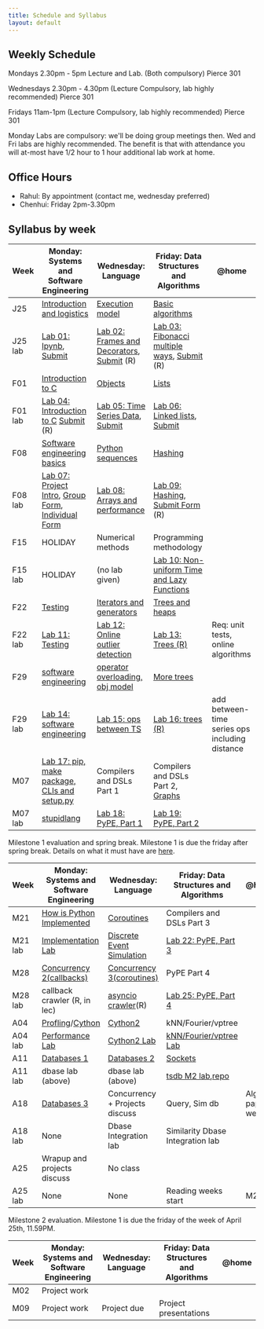 ```yaml
---
title: Schedule and Syllabus
layout: default
---
```


## Weekly Schedule

Mondays 2.30pm - 5pm Lecture and Lab. (Both compulsory) Pierce 301

Wednesdays 2.30pm - 4.30pm (Lecture Compulsory, lab highly recommended) Pierce 301

Fridays 11am-1pm (Lecture Compulsory, lab highly recommended) Pierce 301

Monday Labs are compulsory: we'll be doing group meetings then. Wed and Fri labs are highly recommended. The benefit is that with attendance you will at-most have 1/2 hour to 1 hour additional lab work at home.

## Office Hours

- Rahul: By appointment (contact me, wednesday preferred)
- Chenhui: Friday 2pm-3.30pm

## Syllabus by week

| Week    | Monday: Systems and Software Engineering | Wednesday: Language                      | Friday: Data Structures and Algorithms   | @home                                    |
| ------- | ---------------------------------------- | ---------------------------------------- | ---------------------------------------- | ---------------------------------------- |
| J25     | [Introduction and logistics](https://github.com/iacs-cs207/cs207/blob/master/lectures/introduction.pdf)               | [Execution model](https://github.com/iacs-cs207/cs207/blob/master/lectures/Execution.ipynb)                          | [Basic algorithms](https://github.com/iacs-cs207/cs207/blob/master/lectures/BasicAlgorithms.ipynb)                        |                                          |
| J25 lab | [Lab 01: Ipynb](https://github.com/iacs-cs207/cs207/blob/master/labs/01_Lab1.ipynb), [Submit](http://goo.gl/forms/dWWN3zg0wO) |  [Lab 02: Frames and Decorators](https://github.com/iacs-cs207/cs207/blob/master/labs/02_distribute_ExecutionLab.ipynb), [Submit](http://goo.gl/forms/Fyv2PLiJdw) (R)         |  [Lab 03: Fibonacci multiple ways](https://github.com/iacs-cs207/cs207/blob/master/labs/03_distribute_BasicAlgorithmsLab.ipynb), [Submit](http://goo.gl/forms/bLxVGakPLd) (R)       |                                          |
| F01     | [Introduction to C](https://iacs-cs207.github.io/cs207/lectures/f01.html)                        | [Objects](https://github.com/iacs-cs207/cs207/blob/master/lectures/Objects.ipynb)                                  | [Lists](https://github.com/iacs-cs207/cs207/blob/master/lectures/DataStructures.ipynb)                                    |                                          |
| F01 lab |  [Lab 04: Introduction to C](https://iacs-cs207.github.io/cs207/lectures/f01-lab.html) [Submit](http://goo.gl/forms/LiCRca9CIs) (R)                             | [Lab 05: Time Series Data](https://github.com/iacs-cs207/cs207/blob/master/labs/05_distribute_ObjectsLab.ipynb), [Submit](http://goo.gl/forms/WIO0Wpwhqu)                  | [Lab 06: Linked lists](https://github.com/iacs-cs207/cs207/blob/master/labs/06_distribute_DataStructuresLab.ipynb), [Submit](http://goo.gl/forms/rH5he0YC44)                |                                          |
| F08     | [Software engineering basics](https://github.com/iacs-cs207/cs207/blob/master/lectures/Software%20Design%20and%20Binary%20Search.ipynb)              | [Python sequences](https://github.com/iacs-cs207/cs207/blob/master/lectures/Sequences.ipynb)                         | [Hashing](https://github.com/iacs-cs207/cs207/blob/master/lectures/Hashing.ipynb)                                  |                                          |
| F08 lab |  [Lab 07: Project Intro](https://iacs-cs207.github.io/cs207/lectures/f08-lab.html), [Group Form](http://goo.gl/forms/ghmcZfzeUp), [Individual Form](http://goo.gl/forms/2ZGOp2BmtK) | [Lab 08: Arrays and performance](https://github.com/iacs-cs207/cs207/blob/master/labs/08_SequencesLab.ipynb)            | [Lab 09: Hashing](https://iacs-cs207.github.io/cs207/labs/f12-lab.html), [Submit Form](https://docs.google.com/forms/d/1uSD5B-6NwefKrCLyPSwNiYjTl3a3Y-AY9esAL9WEnyY/viewform?usp=send_form) (R)                       |                                          |
| F15     | HOLIDAY                                | Numerical methods                    | Programming methodology                      |                                          |
| F15 lab | HOLIDAY        | (no lab given)                           |  [Lab 10: Non-uniform Time and Lazy Functions](https://iacs-cs207.github.io/cs207/labs/f19-lab.html) |         |
| F22     | [Testing](https://github.com/iacs-cs207/cs207/blob/master/lectures/IITesting.ipynb)                                 | [Iterators and generators](https://github.com/iacs-cs207/cs207/blob/master/lectures/itgen.ipynb)                | [Trees and heaps](https://github.com/iacs-cs207/cs207/blob/master/lectures/trees-heaps.ipynb)                         |                                          |
| F22 lab | [Lab 11: Testing](https://github.com/iacs-cs207/cs207/blob/master/labs/11_IITesting_Lab.ipynb)          | [Lab 12: Online outlier detection](https://github.com/iacs-cs207/cs207/blob/master/labs/12_distribute_itgen_lab.ipynb)         | [Lab 13: Trees (R)](https://github.com/iacs-cs207/cs207/blob/master/labs/13_distribute_heaps-lab.ipynb)                        | Req: unit tests, online algorithms       |
| F29     | [software engineering](https://github.com/iacs-cs207/cs207/blob/master/lectures/ADT.ipynb)                     | [operator overloading, obj model](https://github.com/iacs-cs207/cs207/blob/master/lectures/ObjectsAndOverloading.ipynb) | [More trees](https://github.com/iacs-cs207/cs207/blob/master/lectures/BinarySearchTrees.ipynb)        |                                          |
| F29 lab | [Lab 14: software engineering](https://github.com/iacs-cs207/cs207/blob/master/labs/14_distribute_ADT_lab.ipynb) | [Lab 15: ops between TS](https://github.com/iacs-cs207/cs207/blob/master/labs/15_distribute_ObjectsAndOverloadingLab.ipynb)  | [Lab 16: trees (R)](https://github.com/iacs-cs207/cs207/blob/master/labs/16_distribute_BinarySearchTreesLab.ipynb)                | add between-time series ops including distance |
| M07     | [Lab 17: pip, make package, CLIs and setup.py ](https://github.com/iacs-cs207/cs207/blob/master/lectures/MyPackage.ipynb)                       | Compilers and DSLs Part 1                            | Compilers and DSLs Part 2, [Graphs](https://github.com/iacs-cs207/cs207/blob/master/lectures/Graphs.ipynb)             |                                          |
| M07 lab | [stupidlang](https://github.com/rahuldave/stupidlang)                        | [Lab 18: PyPE, Part 1](https://iacs-cs207.github.io/cs207/labs/m09-lab.html) | [Lab 19: PyPE, Part 2](https://iacs-cs207.github.io/cs207/labs/m11-lab.html) |               |

Milestone 1 evaluation and spring break. Milestone 1 is due the friday after spring break. Details on what it must have are [here](project.html).

| Week    | Monday: Systems and Software Engineering | Wednesday: Language                      | Friday: Data Structures and Algorithms   | @home                                 |
| ------- | ---------------------------------------- | ---------------------------------------- | ---------------------------------------- | ------------------------------------- |
| M21     | [How is Python Implemented](https://github.com/iacs-cs207/cs207/blob/master/lectures/PythonImplementation.ipynb) | [Coroutines](https://github.com/iacs-cs207/cs207/blob/master/lectures/ConcurrencyAndCoroutines.ipynb) | Compilers and DSLs Part 3 |                                       |
| M21 lab | [Implementation Lab](https://github.com/iacs-cs207/cs207/blob/master/labs/PythonImplementationLab.ipynb)              | [Discrete Event Simulation](https://github.com/iacs-cs207/cs207/blob/master/labs/ConcurrencyAndCoroutinesLab.ipynb) | [Lab 22: PyPE, Part 3](https://iacs-cs207.github.io/cs207/labs/m25-lab.html) |          |
| M28     | [Concurrency 2(callbacks)](https://github.com/iacs-cs207/cs207/blob/master/lectures/Concurrency2.ipynb)                  | [Concurrency 3(coroutines)](https://github.com/iacs-cs207/cs207/blob/master/lectures/Concurrency3.ipynb) | PyPE Part 4                          |                                       |
| M28 lab | callback crawler (R, in lec)     | [asyncio crawler](https://github.com/iacs-cs207/cs207/blob/master/labs/distribute_Concurrency3Lab.ipynb)(R) | [Lab 25: PyPE, Part 4](https://iacs-cs207.github.io/cs207/labs/a01-lab.html) |          |
| A04     | [Profling](https://github.com/iacs-cs207/cs207/blob/master/lectures/Profiling.ipynb)/[Cython](https://github.com/iacs-cs207/cs207/blob/master/lectures/PerfAndCython1.ipynb)                       | [Cython2](https://github.com/iacs-cs207/cs207/blob/master/lectures/PerfAndCython2.ipynb) | kNN/Fourier/vptree                             |                                       |
| A04 lab | [Performance Lab](https://github.com/iacs-cs207/cs207/blob/master/labs/PerfAndCython1Lab.ipynb)                              | [Cython2 Lab](https://github.com/iacs-cs207/cs207/blob/master/labs/distribute_PerfAndCython2Lab.ipynb) | [kNN/Fourier/vptree Lab](https://github.com/iacs-cs207/cs207/blob/master/labs/distribute_TSAnalysisLab.ipynb)                       |  |
| A11     | [Databases 1](https://github.com/iacs-cs207/cs207/blob/master/lectures/Databases.ipynb)     | [Databases 2](https://github.com/iacs-cs207/cs207/blob/master/lectures/Databases2.ipynb) | [Sockets](https://github.com/iacs-cs207/cs207/blob/master/lectures/Sockets.ipynb) |                                       |
| A11 lab | dbase lab (above)    | dbase lab (above) | [tsdb M2 lab](https://iacs-cs207.github.io/cs207/labs/dbsocketslab.html),[repo](https://github.com/rahuldave/tsdb-skeleton)                       |         |
| A18  | [Databases 3](https://github.com/iacs-cs207/cs207/blob/master/lectures/Databases3.ipynb)                          | Concurrency + Projects discuss        | Query, Sim db |    Algo paper week   |
| A18 lab | None     | Dbase Integration lab | Similarity Dbase Integration lab                      |         |
| A25  | Wrapup and projects discuss                            |             No class          |                                          |       |
| A25 lab | None     | None | Reading weeks start                      |   M2 Due      |

Milestone 2 evaluation. Milestone 1 is due the friday of the week of April 25th, 11.59PM.

| Week | Monday: Systems and Software Engineering | Wednesday: Language   | Friday: Data Structures and Algorithms   | @home |
| ---- | ---------------------------------------- | --------------------- | ---------------------------------------- | ----- |
| M02  | Project work                             |                       |                                          |       |
| M09  | Project work                              | Project due | Project presentations                           |       |
